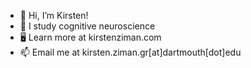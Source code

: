 - 👋  Hi, I’m Kirsten!
- 👀  I study cognitive neuroscience 
- 🖥  Learn more at kirstenziman.com
- 📫  Email me at kirsten.ziman.gr[at]dartmouth[dot]edu

<!---
KirstensGitHub/KirstensGitHub is a ✨ special ✨ repository because its `README.md` (this file) appears on your GitHub profile.
You can click the Preview link to take a look at your changes.
--->
